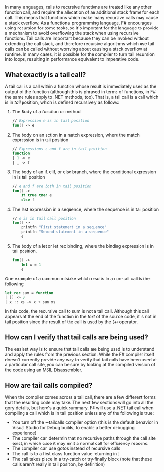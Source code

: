 In many languages, calls to recursive functions are treated like any other function call, and require the allocation of an additional stack frame for each call. This means that functions which make many recursive calls may cause a stack overflow. As a functional programming language, F# encourages using recursion for some tasks, so it's important for the language to provide a mechanism to avoid overflowing the stack when using recursive functions. Tail calls are important because they can be invoked without extending the call stack, and therefore recursive algorithms which use tail calls can be called without worrying about causing a stack overflow at runtime. In many cases, it is possible for the compiler to turn tail recursion into loops, resulting in performance equivalent to imperative code. 

## What exactly is a tail call?
A tail call is a call within a function whose result is immediately used as the output of the function (although this is phrased in terms of functions, in F# the same rules apply to .NET methods, too). That is, a tail call is a call which is in *tail* position, which is defined recursively as follows:
1. The Body of a function or method
   ```fsharp
   // Expression e is in tail position
   fun() -> e
   ```
2. The body on an action in a match expression, where the match expression is in tail position
    ```fsharp
    // Expressions e and f are in tail position
    function 
    | 1 -> e
    | _ -> f
    ```
3. The body of an if, elif, or else branch, where the conditional expression in is tail position
   ```fsharp
   // e and f are both in tail position
   fun() -> 
       if true then e
       else f
   ```
4. The last expression in a sequence, where the sequence is in tail position
   ```fsharp
   // e is in tail call position
   fun() -> 
       printfn "First statement in a sequence"
       printfn "Second statement in a sequence"
       e
   ```
5. The body of a let or let rec binding, where the binding expression is in tail position. 
   ```fsharp
   fun() -> 
       let x = 1
       e
   ```

One example of a common mistake which results in a non-tail call is the following:
```fsharp
let rec sum = function
| [] -> 0
| x :: xs -> x + sum xs
```
In this code, the recursive call to sum is not a tail call. Although this call appears at the end of the function in the *text* of the source code, it is not in tail position since the result of the call is used by the (+) operator.

## How can I verify that tail calls are being used?
The easiest way is to ensure that tail calls are being used is to understand and apply the rules from the previous section. While the F# compiler itself doesn't currently provide any way to verify that tail calls have been used at a particular call site, you can be sure by looking at the compiled version of the code using an MSIL Disassembler. 

## How are tail calls compiled?
When the compiler comes across a tail call, there are a few different forms that the resulting code may take. The next few sections will go into all the gory details, but here's a quick summary. F# will use a .NET tail call when compiling a call which is in tail position unless any of the following is true:
- You turn off the --tailcalls compiler option (this is the default behavior in Visual Studio for Debug builds, to enable a better debugging experience)
- The compiler can determin that no recursive paths through the call site exist, in which case it may emit a normal call for efficiency reasons. 
- The compiler can use gotos instead of recursive calls
- The call is to a first class function value returning init
- The call takes place in a try-catch or try-finally block (note that these calls aren't really in tail position, by definition)